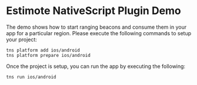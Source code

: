 # Estimote NativeScript Plugin Demo

The demo shows how to start ranging beacons and consume them in your app for a particular region. Please execute the following commands to setup your project:

    tns platform add ios/android
    tns platform prepare ios/android

Once the project is setup, you can run the app by executing the following:

    tns run ios/android

    

